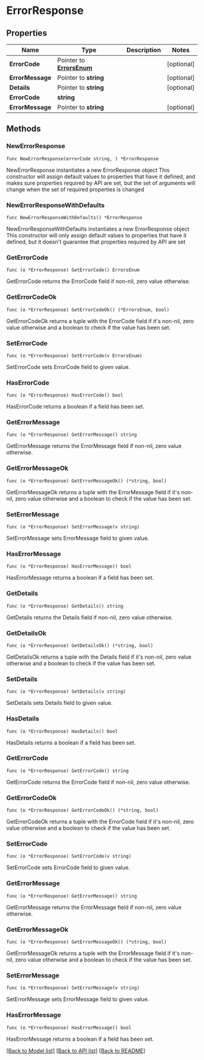 # ErrorResponse

## Properties

Name | Type | Description | Notes
------------ | ------------- | ------------- | -------------
**ErrorCode** | Pointer to [**ErrorsEnum**](ErrorsEnum.md) |  | [optional] 
**ErrorMessage** | Pointer to **string** |  | [optional] 
**Details** | Pointer to **string** |  | [optional] 
**ErrorCode** | **string** |  | 
**ErrorMessage** | Pointer to **string** |  | [optional] 

## Methods

### NewErrorResponse

`func NewErrorResponse(errorCode string, ) *ErrorResponse`

NewErrorResponse instantiates a new ErrorResponse object
This constructor will assign default values to properties that have it defined,
and makes sure properties required by API are set, but the set of arguments
will change when the set of required properties is changed

### NewErrorResponseWithDefaults

`func NewErrorResponseWithDefaults() *ErrorResponse`

NewErrorResponseWithDefaults instantiates a new ErrorResponse object
This constructor will only assign default values to properties that have it defined,
but it doesn't guarantee that properties required by API are set

### GetErrorCode

`func (o *ErrorResponse) GetErrorCode() ErrorsEnum`

GetErrorCode returns the ErrorCode field if non-nil, zero value otherwise.

### GetErrorCodeOk

`func (o *ErrorResponse) GetErrorCodeOk() (*ErrorsEnum, bool)`

GetErrorCodeOk returns a tuple with the ErrorCode field if it's non-nil, zero value otherwise
and a boolean to check if the value has been set.

### SetErrorCode

`func (o *ErrorResponse) SetErrorCode(v ErrorsEnum)`

SetErrorCode sets ErrorCode field to given value.

### HasErrorCode

`func (o *ErrorResponse) HasErrorCode() bool`

HasErrorCode returns a boolean if a field has been set.

### GetErrorMessage

`func (o *ErrorResponse) GetErrorMessage() string`

GetErrorMessage returns the ErrorMessage field if non-nil, zero value otherwise.

### GetErrorMessageOk

`func (o *ErrorResponse) GetErrorMessageOk() (*string, bool)`

GetErrorMessageOk returns a tuple with the ErrorMessage field if it's non-nil, zero value otherwise
and a boolean to check if the value has been set.

### SetErrorMessage

`func (o *ErrorResponse) SetErrorMessage(v string)`

SetErrorMessage sets ErrorMessage field to given value.

### HasErrorMessage

`func (o *ErrorResponse) HasErrorMessage() bool`

HasErrorMessage returns a boolean if a field has been set.

### GetDetails

`func (o *ErrorResponse) GetDetails() string`

GetDetails returns the Details field if non-nil, zero value otherwise.

### GetDetailsOk

`func (o *ErrorResponse) GetDetailsOk() (*string, bool)`

GetDetailsOk returns a tuple with the Details field if it's non-nil, zero value otherwise
and a boolean to check if the value has been set.

### SetDetails

`func (o *ErrorResponse) SetDetails(v string)`

SetDetails sets Details field to given value.

### HasDetails

`func (o *ErrorResponse) HasDetails() bool`

HasDetails returns a boolean if a field has been set.

### GetErrorCode

`func (o *ErrorResponse) GetErrorCode() string`

GetErrorCode returns the ErrorCode field if non-nil, zero value otherwise.

### GetErrorCodeOk

`func (o *ErrorResponse) GetErrorCodeOk() (*string, bool)`

GetErrorCodeOk returns a tuple with the ErrorCode field if it's non-nil, zero value otherwise
and a boolean to check if the value has been set.

### SetErrorCode

`func (o *ErrorResponse) SetErrorCode(v string)`

SetErrorCode sets ErrorCode field to given value.


### GetErrorMessage

`func (o *ErrorResponse) GetErrorMessage() string`

GetErrorMessage returns the ErrorMessage field if non-nil, zero value otherwise.

### GetErrorMessageOk

`func (o *ErrorResponse) GetErrorMessageOk() (*string, bool)`

GetErrorMessageOk returns a tuple with the ErrorMessage field if it's non-nil, zero value otherwise
and a boolean to check if the value has been set.

### SetErrorMessage

`func (o *ErrorResponse) SetErrorMessage(v string)`

SetErrorMessage sets ErrorMessage field to given value.

### HasErrorMessage

`func (o *ErrorResponse) HasErrorMessage() bool`

HasErrorMessage returns a boolean if a field has been set.


[[Back to Model list]](../README.md#documentation-for-models) [[Back to API list]](../README.md#documentation-for-api-endpoints) [[Back to README]](../README.md)


